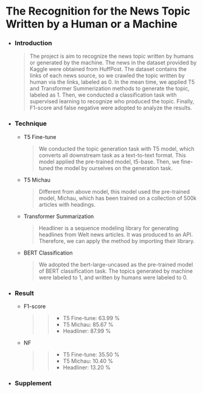 # The Recognition for the News Topic Written by a Human or a Machine

* ### Introduction
  >The project is aim to recognize the news topic written by humans or generated by the machine. The news in the dataset provided by Kaggle were obtained from HuffPost. The dataset contains the links of each news source, so we crawled the topic written by human via the links, labeled as 0. In the mean time, we applied T5 and Transformer Summerization methods to generate the topic, labeled as 1. Then, we conducted a classification task with supervised learning to recognize who produced the topic. Finally, F1-score and false negative were adopted to analyze the results.

* ### Technique
  * T5 Fine-tune
    >We conducted the topic generation task with T5 model, which converts all downstream task as a text-to-text format. This model applied the pre-trained model, t5-base. Then, we fine-tuned the model by ourselves on the generation task.
 
  * T5 Michau
    >Different from above model, this model used the pre-trained model, Michau, which has been trained on a collection of 500k articles with headings.
  
  * Transformer Summarization
    >Headliner is a sequence modeling library for generating headlines from Welt news articles. It was produced to an API. Therefore, we can apply the method by importing their library.
 
  * BERT Classification
    >We adopted the bert-large-uncased as the pre-trained model of BERT classification task. The topics generated by machine were labeled to 1, and written by humans were labeled to 0.

* ### Result
  * F1-score
    >> * T5 Fine-tune: 63.99 %
    >> * T5 Michau: 85.67 %
    >> * Headliner: 87.99 %
  * NF
    >> * T5 Fine-tune: 35.50 %
    >> * T5 Michau: 10.40 %
    >> * Headliner: 13.20 %
    
* ### Supplement
  
